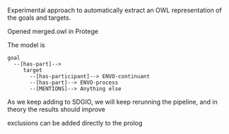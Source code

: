 Experimental approach to automatically extract an OWL representation of the goals and targets.

Opened merged.owl in Protege

The model is

    goal
      --[has-part]-->
         target
           --[has-participant]--> ENVO-continuant
           --[has-part]--> ENVO-process
           --[MENTIONS]--> Anything else

As we keep adding to SDGIO, we will keep rerunning the pipeline, and in theory the results should improve

exclusions can be added directly to the prolog

           
